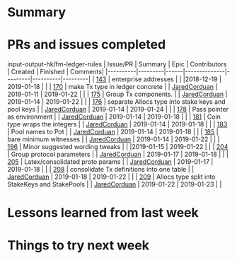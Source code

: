 # Summary

# PRs and issues completed

input-output-hk/fm-ledger-rules
| Issue/PR | Summary | Epic | Contributors | Created | Finished | Comments|
|----------|---------|------|--------------|---------|----------|---------|
| [143](https://github.com/input-output-hk/fm-ledger-rules/issues/143) | enterprise addresses | | |2018-12-19 | 2019-01-18 | |
| [170](https://github.com/input-output-hk/fm-ledger-rules/issues/170) | make Tx type in ledger concrete | | [JaredCorduan](https://github.com/JaredCorduan) | 2019-01-11 | 2019-01-22 | |
| [175](https://github.com/input-output-hk/fm-ledger-rules/issues/175) | Group Tx components. | | [JaredCorduan](https://github.com/JaredCorduan) | 2019-01-14 | 2019-01-22 | |
| [176](https://github.com/input-output-hk/fm-ledger-rules/issues/176) | separate Allocs type into stake keys and pool keys | | [JaredCorduan](https://github.com/JaredCorduan) | 2019-01-14 | 2019-01-24 | |
| [178](https://github.com/input-output-hk/fm-ledger-rules/issues/178) | Pass pointer as environment | | [JaredCorduan](https://github.com/JaredCorduan) | 2019-01-14 | 2019-01-18 | |
| [181](https://github.com/input-output-hk/fm-ledger-rules/issues/181) | Coin type wraps the integers | | [JaredCorduan](https://github.com/JaredCorduan) | 2019-01-14 | 2019-01-18 | |
| [183](https://github.com/input-output-hk/fm-ledger-rules/issues/183) | Pool names to Pot | | [JaredCorduan](https://github.com/JaredCorduan) | 2019-01-14 | 2019-01-18 | |
| [185](https://github.com/input-output-hk/fm-ledger-rules/issues/185) | bare minimum witnesses | | [JaredCorduan](https://github.com/JaredCorduan) | 2019-01-14 | 2019-01-22 | |
| [196](https://github.com/input-output-hk/fm-ledger-rules/issues/196) | Minor suggested wording tweaks | | |2019-01-15 | 2019-01-22 | |
| [204](https://github.com/input-output-hk/fm-ledger-rules/issues/204) | Group protocol parameters | | [JaredCorduan](https://github.com/JaredCorduan) | 2019-01-17 | 2019-01-18 | |
| [205](https://github.com/input-output-hk/fm-ledger-rules/pull/205) | Latex/consolidated proto params | | [JaredCorduan](https://github.com/JaredCorduan) | 2019-01-17 | 2019-01-18 | |
| [208](https://github.com/input-output-hk/fm-ledger-rules/pull/208) | consolidate Tx definitions into one table | | [JaredCorduan](https://github.com/JaredCorduan) | 2019-01-18 | 2019-01-22 | |
| [209](https://github.com/input-output-hk/fm-ledger-rules/pull/209) | Allocs type split into StakeKeys and StakePools | | [JaredCorduan](https://github.com/JaredCorduan) | 2019-01-22 | 2019-01-23 | |

# Lessons learned from last week


# Things to try next week
